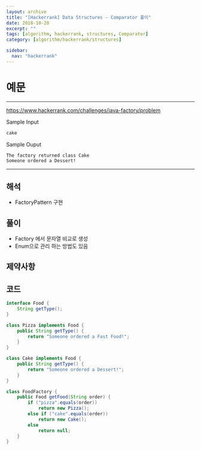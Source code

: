 ```yaml
---
layout: archive
title: "[Hackerrank] Data Structures - Comparator 풀이"
date: 2018-10-20
excerpt: ""
tags: [algorithm, hackerrank, structures, Comparator]
category: [algorithm/hackerrank/structures]

sidebar:
  nav: "hackerrank"
---
```


# 예문

---

<https://www.hackerrank.com/challenges/java-factory/problem>

Sample Input

```markdown
cake
```

Sample Ouput

```markdown
The factory returned class Cake
Someone ordered a Dessert!
```

---

## 해석

- FactoryPattern 구현

## 풀이

- Factory 에서 문자열 비교로 생성
- Enum으로 관리 하는 방법도 있음

## 제약사항

## 코드

```java
interface Food {
    String getType();
}

class Pizza implements Food {
    public String getType() {
        return "Someone ordered a Fast Food!";
    }
}

class Cake implements Food {
    public String getType() {
        return "Someone ordered a Dessert!";
    }
}

class FoodFactory {
    public Food getFood(String order) {
        if ("pizza".equals(order))
            return new Pizza();
        else if ("cake".equals(order))
            return new Cake();
        else
            return null;
    }
}
```
